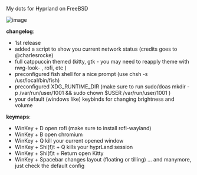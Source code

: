 My dots for Hyprland on FreeBSD

![image](https://github.com/ronardnx/hyprland_freebsd/assets/23416091/285981d8-65d8-4a9e-b75c-9b8633e69306)



**changelog**:
- 1st release
- added a script to show you current network status (credits goes to @charlesrocke)
- full catppuccin themed (kitty, gtk - you may need to reapply theme with nwg-look- , rofi, etc )
- preconfigured fish shell for a nice prompt (use chsh -s /usr/local/bin/fish)
- preconfigured XDG_RUNTIME_DIR (make sure to run sudo/doas mkdir -p /var/run/user/1001 && sudo chown $USER /var/run/user/1001 )
- your default (windows like) keybinds for changing brightness and volume

**keymaps**:
- WinKey + D open rofi (make sure to install rofi-wayland)
- WinKey + B open chromium
- WinKey + Q kill your current opened window
- WInKey + Shi(f)t + Q kills your hyprLand session
- WinKey + Shi(f)t + Return open Kitty
- WinKey + Spacebar changes layout (floating or tilling)
... and manymore, just check the default config



